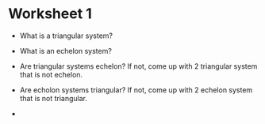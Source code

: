 # Worksheet 1

* What is a triangular system?

* What is an echelon system?

* Are triangular systems echelon? If not, come up with 2 triangular system that
  is not echelon.

* Are echolon systems triangular? If not, come up with 2 echelon system that is
  not triangular.

*
